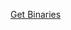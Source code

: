 [Get Binaries](https://raw.githubusercontent.com/threefoldfoundation/info_grid/master/docs/tf_technology/get_binaries.md ':include :type=markdown')